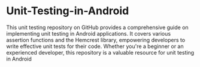 # Unit-Testing-in-Android
This unit testing repository on GitHub provides a comprehensive guide on implementing unit testing in Android applications.
It covers various assertion functions and the Hemcrest library, empowering developers to write effective unit tests for their code.
Whether you're a beginner or an experienced developer, this repository is a valuable resource for unit testing in Android
